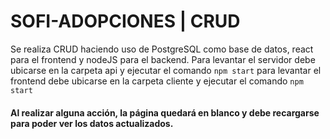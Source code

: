 # **SOFI-ADOPCIONES** | CRUD

Se realiza CRUD haciendo uso de PostgreSQL como base de datos, react para el frontend y nodeJS para el backend. Para levantar el servidor debe ubicarse en la carpeta api y ejecutar el comando `npm start` para levantar el frontend debe ubicarse en la carpeta cliente y ejecutar el comando `npm start`

#### Al realizar alguna acción, la página quedará en blanco y debe recargarse para poder ver los datos actualizados. 

